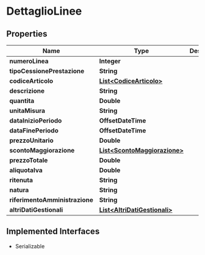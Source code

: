 

# DettaglioLinee


## Properties

| Name | Type | Description | Notes |
|------------ | ------------- | ------------- | -------------|
|**numeroLinea** | **Integer** |  |  [optional] |
|**tipoCessionePrestazione** | **String** |  |  [optional] |
|**codiceArticolo** | [**List&lt;CodiceArticolo&gt;**](CodiceArticolo.md) |  |  [optional] |
|**descrizione** | **String** |  |  [optional] |
|**quantita** | **Double** |  |  [optional] |
|**unitaMisura** | **String** |  |  [optional] |
|**dataInizioPeriodo** | **OffsetDateTime** |  |  [optional] |
|**dataFinePeriodo** | **OffsetDateTime** |  |  [optional] |
|**prezzoUnitario** | **Double** |  |  [optional] |
|**scontoMaggiorazione** | [**List&lt;ScontoMaggiorazione&gt;**](ScontoMaggiorazione.md) |  |  [optional] |
|**prezzoTotale** | **Double** |  |  [optional] |
|**aliquotaIva** | **Double** |  |  [optional] |
|**ritenuta** | **String** |  |  [optional] |
|**natura** | **String** |  |  [optional] |
|**riferimentoAmministrazione** | **String** |  |  [optional] |
|**altriDatiGestionali** | [**List&lt;AltriDatiGestionali&gt;**](AltriDatiGestionali.md) |  |  [optional] |


## Implemented Interfaces

* Serializable


